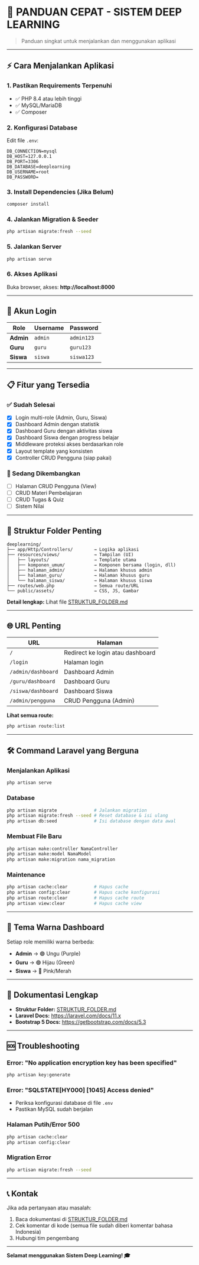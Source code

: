 # 🚀 PANDUAN CEPAT - SISTEM DEEP LEARNING

> Panduan singkat untuk menjalankan dan menggunakan aplikasi

---

## ⚡ Cara Menjalankan Aplikasi

### 1. Pastikan Requirements Terpenuhi
- ✅ PHP 8.4 atau lebih tinggi
- ✅ MySQL/MariaDB
- ✅ Composer

### 2. Konfigurasi Database
Edit file `.env`:
```
DB_CONNECTION=mysql
DB_HOST=127.0.0.1
DB_PORT=3306
DB_DATABASE=deeplearning
DB_USERNAME=root
DB_PASSWORD=
```

### 3. Install Dependencies (Jika Belum)
```bash
composer install
```

### 4. Jalankan Migration & Seeder
```bash
php artisan migrate:fresh --seed
```

### 5. Jalankan Server
```bash
php artisan serve
```

### 6. Akses Aplikasi
Buka browser, akses: **http://localhost:8000**

---

## 🔐 Akun Login

| Role | Username | Password |
|------|----------|----------|
| **Admin** | `admin` | `admin123` |
| **Guru** | `guru` | `guru123` |
| **Siswa** | `siswa` | `siswa123` |

---

## 📋 Fitur yang Tersedia

### ✅ Sudah Selesai
- [x] Login multi-role (Admin, Guru, Siswa)
- [x] Dashboard Admin dengan statistik
- [x] Dashboard Guru dengan aktivitas siswa
- [x] Dashboard Siswa dengan progress belajar
- [x] Middleware proteksi akses berdasarkan role
- [x] Layout template yang konsisten
- [x] Controller CRUD Pengguna (siap pakai)

### 🔄 Sedang Dikembangkan
- [ ] Halaman CRUD Pengguna (View)
- [ ] CRUD Materi Pembelajaran
- [ ] CRUD Tugas & Quiz
- [ ] Sistem Nilai

---

## 📁 Struktur Folder Penting

```
deeplearning/
├── app/Http/Controllers/        → Logika aplikasi
├── resources/views/             → Tampilan (UI)
│   ├── layouts/                 → Template utama
│   ├── komponen_umum/           → Komponen bersama (login, dll)
│   ├── halaman_admin/           → Halaman khusus admin
│   ├── halaman_guru/            → Halaman khusus guru
│   └── halaman_siswa/           → Halaman khusus siswa
├── routes/web.php               → Semua route/URL
└── public/assets/               → CSS, JS, Gambar
```

**Detail lengkap:** Lihat file [STRUKTUR_FOLDER.md](STRUKTUR_FOLDER.md)

---

## 🌐 URL Penting

| URL | Halaman |
|-----|---------|
| `/` | Redirect ke login atau dashboard |
| `/login` | Halaman login |
| `/admin/dashboard` | Dashboard Admin |
| `/guru/dashboard` | Dashboard Guru |
| `/siswa/dashboard` | Dashboard Siswa |
| `/admin/pengguna` | CRUD Pengguna (Admin) |

**Lihat semua route:**
```bash
php artisan route:list
```

---

## 🛠️ Command Laravel yang Berguna

### Menjalankan Aplikasi
```bash
php artisan serve
```

### Database
```bash
php artisan migrate              # Jalankan migration
php artisan migrate:fresh --seed # Reset database & isi ulang
php artisan db:seed              # Isi database dengan data awal
```

### Membuat File Baru
```bash
php artisan make:controller NamaController
php artisan make:model NamaModel
php artisan make:migration nama_migration
```

### Maintenance
```bash
php artisan cache:clear          # Hapus cache
php artisan config:clear         # Hapus cache konfigurasi
php artisan route:clear          # Hapus cache route
php artisan view:clear           # Hapus cache view
```

---

## 🎨 Tema Warna Dashboard

Setiap role memiliki warna berbeda:

- **Admin** → 🟣 Ungu (Purple)
- **Guru** → 🟢 Hijau (Green)
- **Siswa** → 🔴 Pink/Merah

---

## 📖 Dokumentasi Lengkap

- **Struktur Folder:** [STRUKTUR_FOLDER.md](STRUKTUR_FOLDER.md)
- **Laravel Docs:** https://laravel.com/docs/11.x
- **Bootstrap 5 Docs:** https://getbootstrap.com/docs/5.3

---

## 🆘 Troubleshooting

### Error: "No application encryption key has been specified"
```bash
php artisan key:generate
```

### Error: "SQLSTATE[HY000] [1045] Access denied"
- Periksa konfigurasi database di file `.env`
- Pastikan MySQL sudah berjalan

### Halaman Putih/Error 500
```bash
php artisan cache:clear
php artisan config:clear
```

### Migration Error
```bash
php artisan migrate:fresh --seed
```

---

## 📞 Kontak

Jika ada pertanyaan atau masalah:
1. Baca dokumentasi di [STRUKTUR_FOLDER.md](STRUKTUR_FOLDER.md)
2. Cek komentar di kode (semua file sudah diberi komentar bahasa Indonesia)
3. Hubungi tim pengembang

---

**Selamat menggunakan Sistem Deep Learning! 🎓**
